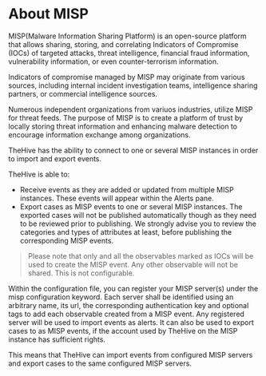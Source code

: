 # About MISP

MISP(Malware Information Sharing Platform) is an open-source platform that allows sharing, storing, and correlating Indicators of Compromise (IOCs) of targeted attacks, threat intelligence, financial fraud information, vulnerability information, or even counter-terrorism information. 

Indicators of compromise managed by MISP may originate from various sources, including internal incident investigation teams, intelligence sharing partners, or commercial intelligence sources.

Numerous independent organizations from variuos industries, utilize MISP for threat feeds. The purpose of MISP is to create a platform of trust by locally storing threat information and enhancing malware detection to encourage information exchange among organizations.


TheHive has the ability to connect to one or several MISP instances in order to import and export events. 

TheHive is able to:

* Receive events as they are added or updated from multiple MISP instances. These events will appear within the Alerts pane.
* Export cases as MISP events to one or several MISP instances. The exported cases will not be published automatically though as they need to be reviewed prior to publishing. We strongly advise you to review the categories and types of attributes at least, before publishing the corresponding MISP events.

> Please note that only and all the observables marked as IOCs will be used to create the MISP event. Any other observable will not be shared. This is not configurable.

Within the configuration file, you can register your MISP server(s) under the misp configuration keyword. Each server shall be identified using an arbitrary name, its url, the corresponding authentication key and optional tags to add each observable created from a MISP event. Any registered server will be used to import events as alerts. It can also be used to export cases to as MISP events, if the account used by TheHive on the MISP instance has sufficient rights.

This means that TheHive can import events from configured MISP servers and export cases to the same configured MISP servers.